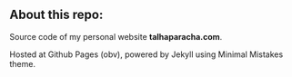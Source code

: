 ## About this repo:

Source code of my personal website **talhaparacha.com**.

Hosted at Github Pages (obv), powered by Jekyll using Minimal Mistakes theme.

